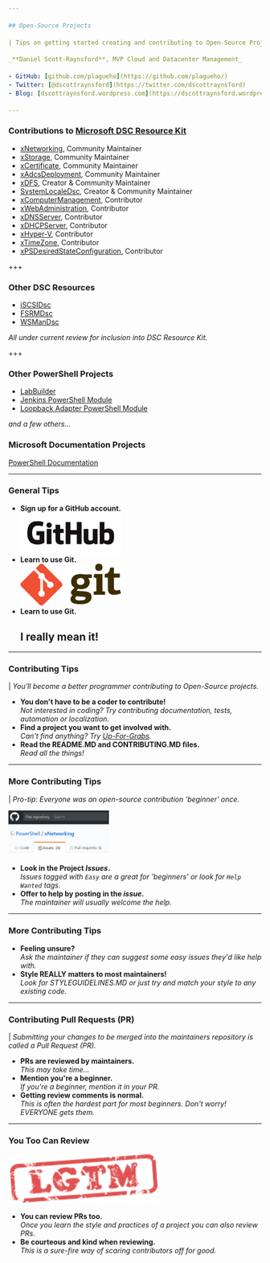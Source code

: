 ```yaml
---

## Open-Source Projects

| Tips on getting started creating and contributing to Open-Source Projects

_**Daniel Scott-Raynsford**, MVP Cloud and Datacenter Management_

- GitHub: [github.com/plagueho](https://github.com/plagueho/)
- Twitter: [@dscottraynsford](https://twitter.com/dscottraynsford)
- Blog: [dscottraynsford.wordpress.com](https://dscottraynsford.wordpress.com)

---
```


### Contributions to [Microsoft DSC Resource Kit](https://github.com/PowerShell/DscResources/blob/master/Maintainers.md#current-maintainers)

- [xNetworking](https://github.com/PowerShell/xNetworking), Community Maintainer
- [xStorage](https://github.com/PowerShell/xStorage), Community Maintainer
- [xCertificate](https://github.com/PowerShell/xCertificate), Community Maintainer
- [xAdcsDeployment](https://github.com/PowerShell/xAdcsDeployment), Community Maintainer
- [xDFS](https://github.com/PowerShell/xDFS), Creator & Community Maintainer
- [SystemLocaleDsc](https://github.com/PowerShell/SystemLocaleDsc), Creator & Community Maintainer
- [xComputerManagement](https://github.com/PowerShell/xComputerManagement), Contributor
- [xWebAdministration](https://github.com/PowerShell/xWebAdministration), Contributor
- [xDNSServer](https://github.com/PowerShell/xDNSServer), Contributor
- [xDHCPServer](https://github.com/PowerShell/xDHCPServer), Contributor
- [xHyper-V](https://github.com/PowerShell/xHyper-V), Contributor
- [xTimeZone](https://github.com/PowerShell/xTimeZone), Contributor
- [xPSDesiredStateConfiguration](https://github.com/PowerShell/xPSDesiredStateConfiguration), Contributor

+++

### Other DSC Resources

- [iSCSIDsc](https://github.com/PlagueHO/iSCSIDsc)
- [FSRMDsc](https://github.com/PlagueHO/FSRMDsc)
- [WSManDsc](https://github.com/PlagueHO/WSManDsc)

_All under current review for inclusion into DSC Resource Kit._

+++

### Other PowerShell Projects

- [LabBuilder](https://github.com/PlagueHO/LabBuilder)
- [Jenkins PowerShell Module](https://github.com/PlagueHO/Jenkins)
- [Loopback Adapter PowerShell Module](https://github.com/PlagueHO/Jenkins)

_and a few others..._

### Microsoft Documentation Projects

[PowerShell Documentation](https://github.com/PowerShell/PowerShell-Docs)

---

### General Tips

- **Sign up for a GitHub account.**<br><img src="https://github.com/PlagueHO/GettingStartedWithOSS/raw/master/images/GitHub_Logo.png" alt="Github" style="width: 200px; border-width: 0px;"/> <!-- .element: class="fragment" -->
- **Learn to use Git.**<br><img src="https://github.com/PlagueHO/GettingStartedWithOSS/raw/master/images/Git_Logo.png" alt="Git" style="width: 200px; border-width: 0px;"/> <!-- .element: class="fragment" -->
- **Learn to use Git.**<br><h2>I really mean it!</h2> <!-- .element: class="fragment" -->

---

### Contributing Tips

| _You'll become a better programmer contributing to Open-Source projects._

- **You don't have to be a coder to contribute!**<br>_Not interested in coding? Try contributing documentation, tests, automation or localization._ <!-- .element: class="fragment" -->
- **Find a project you want to get involved with.**<br>_Can't find anything? Try [Up-For-Grabs](http://up-for-grabs.net/#/)._ <!-- .element: class="fragment" -->
- **Read the README.MD and CONTRIBUTING.MD files.**<br>_Read all the things!_ <!-- .element: class="fragment" -->

---

### More Contributing Tips

| _Pro-tip: Everyone was an open-source contribution 'beginner' once._

<img src="https://github.com/PlagueHO/GettingStartedWithOSS/raw/master/images/GitHub_Issues.png" alt="Git" style="width: 200px; border-width: 0px;"/>

- **Look in the Project _Issues_.**<br>_Issues tagged with `Easy` are a great for 'beginners' or look for `Help Wanted` tags._ <!-- .element: class="fragment" -->
- **Offer to help by posting in the _issue_.**<br>_The maintainer will usually welcome the help._ <!-- .element: class="fragment" -->

---

### More Contributing Tips

- **Feeling unsure?**<br>_Ask the maintainer if they can suggest some easy issues they'd like help with._ <!-- .element: class="fragment" -->
- **Style REALLY matters to most maintainers!**<br>_Look for STYLEGUIDELINES.MD or just try and match your style to any existing code._ <!-- .element: class="fragment" -->

---

### Contributing Pull Requests (PR)

| _Submitting your changes to be merged into the maintainers repository is called a Pull Request (PR)._

- **PRs are reviewed by maintainers.**<br>_This may take time..._ <!-- .element: class="fragment" -->
- **Mention you're a beginner.**<br>_If you're a beginner, mention it in your PR._ <!-- .element: class="fragment" -->
- **Getting review comments is normal.**<br>_This is often the hardest part for most beginners. Don't worry! EVERYONE gets them._ <!-- .element: class="fragment" -->

---

### You Too Can Review

<img src="https://github.com/PlagueHO/GettingStartedWithOSS/raw/master/images/lgtm.png" alt="Git" style="width: 300px; border-width: 0px;"/>

- **You can review PRs too.**<br>_Once you learn the style and practices of a project you can also review PRs._ <!-- .element: class="fragment" -->
- **Be courteous and kind when reviewing.**<br>_This is a sure-fire way of scaring contributors off for good._ <!-- .element: class="fragment" -->



